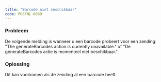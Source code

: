 ```yaml
---
title: "Barcode niet beschikbaar"
code: POSTNL-0069
---
```



<p><h3>Probleem</h3></p><p>De volgende melding is wanneer u een barcode probeert voor een zending:<br>"The generateBarcodes action is currently unavailable." of "De generateBarcodes actie is momenteel niet beschikbaar.".<br><h3>Oplossing</h3></p><p>Dit kan voorkomen als de zending al een barcode heeft.</p>
